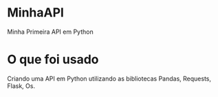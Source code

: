 # MinhaAPI
Minha Primeira API em Python
# O que foi usado
Criando uma API em Python utilizando as bibliotecas Pandas, Requests, Flask, Os. 
